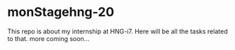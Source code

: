 # monStagehng-20
This repo is about my internship at HNG-i7. Here will be all the tasks related to that.
more coming soon...
